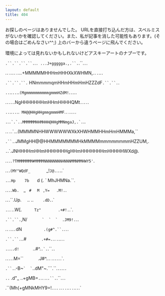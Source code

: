 ```yaml
---
layout: default
title: 404
---
```

お探しのページはありませんでした。
URLを直接打ち込んだ方は、スペルミスがないかを確認してください。また、私が記事を消した可能性もあります。(その場合はごめんなさい^^;)
上のバーから違うページに飛んでください。

環境によっては見れないかもしれないけどアスキーアートのナプーです。

`.``.``.``.``.`.`. ...J+ggggga.,.``.`.``.`.`.

.`..`..`..`...+MMMMMHHHmHHHXkXWHMN,.`..`..`.`

`.``.``.``.` HNmmmmqmHHmHHmHmHZZZdF`.``.``.`.

`..`..`..`..`(MgmmmmmmmmmmgmmmHZdM!`.`.`..`.`

.``.``.``.``..NgHHHHHHHmHHmHHHHQMt`.`.`.`.`.`

`..`..`..`..` MH@@HHgHHgmmgmmmHMF`.`..`..`.`.

``.``.``.`.`..MMMMMMHHMHHH@HHgMMNmgaJ,.`.``..

.`..`.`...(MMMMNHHWWWWWWXkXHWHMMHHmHmHMMMa,``

`.``.`.JMMgHH@@HHMMMMMMMHkMMMMmmmmmmmmHZZUM,.

`.`.`.JNHHHHmHHmHHHHHHHgHHmHHHHHHHmHHHHHWXd@.

.`.`.`.?TMMMMMMM#MMMMNNNNNNNNHNNNMMNMMHWY5'`.

.`.`.`(MY"WQdF_    `     `  `  _!`J@.`.`.`..`

`.`.`.Hp    7b   ` d      (.  `   MhJHMNa.``.

.`.`.`.Wb.  `_  `  #  ` ` M`   ` ,Y=   .M!.`.

.`.`.``.Up.     `  `.. ..   `  `    ` .dD.`.`

`.`.`..`.W[.  `      Tz"  `  `      .+#!.`.`.

`.``.``.`,N/    ``      `  `  `  .JM9!.``.`.`

.`..`..`.`dN `    `  `  `  `  .(g#^.``.`.`.`.

`.``.``.`..#  ` `  `  `  `  .+#=.`.`..`..`.`.

`.`.`.`.`.d!   `   `  `   ..#^.``.`.``.``.`.`


.`.`.`.`.M=``   `      `.J#^..`..`.`.`.`.`.`.

`.``.`.-B~`` `  ` ``..dM"~.```.``.`.`.`.`.`.`

`..` .d"_      ..+gMB=`.`.`..`.`.``.`.``.`.`.

.``(Mh(+gMNkMHY9=!.`.`.`..`.`..`..`..`..`.`.`
